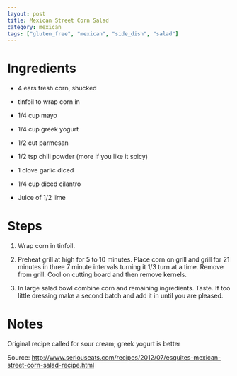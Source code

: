 ```yaml
---
layout: post
title: Mexican Street Corn Salad
category: mexican
tags: ["gluten_free", "mexican", "side_dish", "salad"]
---
```

# Ingredients

* 4 ears fresh corn, shucked

* tinfoil to wrap corn in

* 1/4 cup mayo

* 1/4 cup greek yogurt

* 1/2 cut parmesan

* 1/2 tsp chili powder (more if you like it spicy)

* 1 clove garlic diced

* 1/4 cup diced cilantro

* Juice of 1/2 lime

# Steps

1.  Wrap corn in tinfoil.

2.  Preheat grill at high for 5 to 10 minutes.  Place corn on grill and grill for 21 minutes in three 7 minute intervals turning it 1/3 turn at a time.  Remove from grill.  Cool on cutting board and then remove kernels.

3.  In large salad bowl combine corn and remaining ingredients.  Taste.  If too little dressing make a second batch and add it in until you are pleased.

# Notes

Original recipe called for sour cream; greek yogurt is better

Source: http://www.seriouseats.com/recipes/2012/07/esquites-mexican-street-corn-salad-recipe.html
